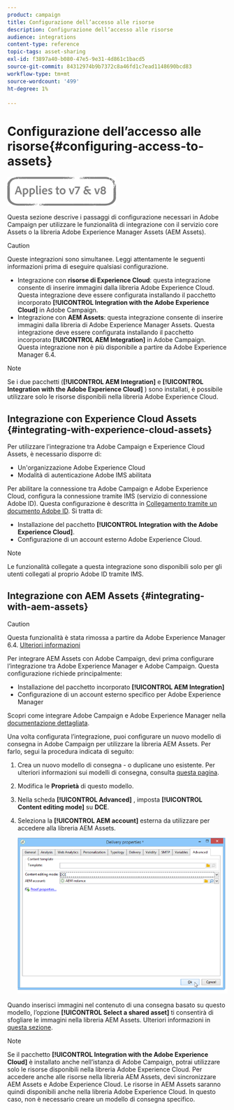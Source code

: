 ```yaml
---
product: campaign
title: Configurazione dell’accesso alle risorse
description: Configurazione dell’accesso alle risorse
audience: integrations
content-type: reference
topic-tags: asset-sharing
exl-id: f3897a40-b080-47e5-9e31-4d861c1bacd5
source-git-commit: 84312974b9b7372c8a46fd1c7ead1148690bcd83
workflow-type: tm+mt
source-wordcount: '499'
ht-degree: 1%

---
```


# Configurazione dell’accesso alle risorse{#configuring-access-to-assets}

![](../../assets/common.svg)

Questa sezione descrive i passaggi di configurazione necessari in Adobe Campaign per utilizzare le funzionalità di integrazione con il servizio core Assets o la libreria Adobe Experience Manager Assets (AEM Assets).

>[!CAUTION]
>
>Queste integrazioni sono simultanee. Leggi attentamente le seguenti informazioni prima di eseguire qualsiasi configurazione.

* Integrazione con **risorse di Experience Cloud**: questa integrazione consente di inserire immagini dalla libreria Adobe Experience Cloud. Questa integrazione deve essere configurata installando il pacchetto incorporato **[!UICONTROL Integration with the Adobe Experience Cloud]** in Adobe Campaign.
* Integrazione con **AEM Assets**: questa integrazione consente di inserire immagini dalla libreria di Adobe Experience Manager Assets. Questa integrazione deve essere configurata installando il pacchetto incorporato **[!UICONTROL AEM Integration]** in Adobe Campaign. Questa integrazione non è più disponibile a partire da Adobe Experience Manager 6.4.

>[!NOTE]
>
>Se i due pacchetti (**[!UICONTROL AEM Integration]** e **[!UICONTROL Integration with the Adobe Experience Cloud]** ) sono installati, è possibile utilizzare solo le risorse disponibili nella libreria Adobe Experience Cloud.

## Integrazione con Experience Cloud Assets {#integrating-with-experience-cloud-assets}

Per utilizzare l’integrazione tra Adobe Campaign e Experience Cloud Assets, è necessario disporre di:

* Un&#39;organizzazione Adobe Experience Cloud
* Modalità di autenticazione Adobe IMS abilitata

Per abilitare la connessione tra Adobe Campaign e Adobe Experience Cloud, configura la connessione tramite IMS (servizio di connessione Adobe ID). Questa configurazione è descritta in [Collegamento tramite un documento Adobe ID](../../integrations/using/about-adobe-id.md). Si tratta di:

* Installazione del pacchetto **[!UICONTROL Integration with the Adobe Experience Cloud]**.
* Configurazione di un account esterno Adobe Experience Cloud.

>[!NOTE]
>
>Le funzionalità collegate a questa integrazione sono disponibili solo per gli utenti collegati al proprio Adobe ID tramite IMS.

## Integrazione con AEM Assets {#integrating-with-aem-assets}


>[!CAUTION]
>
>Questa funzionalità è stata rimossa a partire da Adobe Experience Manager 6.4. [Ulteriori informazioni](https://experienceleague.adobe.com/docs/experience-manager-64/release-notes/deprecated-removed-features.html?lang=en#removed-features)

Per integrare AEM Assets con Adobe Campaign, devi prima configurare l’integrazione tra Adobe Experience Manager e Adobe Campaign. Questa configurazione richiede principalmente:

* Installazione del pacchetto incorporato **[!UICONTROL AEM Integration]**
* Configurazione di un account esterno specifico per Adobe Experience Manager

Scopri come integrare Adobe Campaign e Adobe Experience Manager nella [documentazione dettagliata](../../integrations/using/about-adobe-experience-manager.md).

Una volta configurata l’integrazione, puoi configurare un nuovo modello di consegna in Adobe Campaign per utilizzare la libreria AEM Assets. Per farlo, segui la procedura indicata di seguito:

1. Crea un nuovo modello di consegna - o duplicane uno esistente. Per ulteriori informazioni sui modelli di consegna, consulta [questa pagina](../../delivery/using/about-templates.md).
1. Modifica le **Proprietà** di questo modello.
1. Nella scheda **[!UICONTROL Advanced]** , imposta **[!UICONTROL Content editing mode]** su **DCE**.
1. Seleziona la **[!UICONTROL AEM account]** esterna da utilizzare per accedere alla libreria AEM Assets.

   ![](assets/dam_aem_assets1.png)

Quando inserisci immagini nel contenuto di una consegna basato su questo modello, l’opzione **[!UICONTROL Select a shared asset]** ti consentirà di sfogliare le immagini nella libreria AEM Assets. Ulteriori informazioni in [questa sezione](../../integrations/using/inserting-a-shared-asset.md).

>[!NOTE]
>
>Se il pacchetto **[!UICONTROL Integration with the Adobe Experience Cloud]** è installato anche nell’istanza di Adobe Campaign, potrai utilizzare solo le risorse disponibili nella libreria Adobe Experience Cloud. Per accedere anche alle risorse nella libreria AEM Assets, devi sincronizzare AEM Assets e Adobe Experience Cloud. Le risorse in AEM Assets saranno quindi disponibili anche nella libreria Adobe Experience Cloud. In questo caso, non è necessario creare un modello di consegna specifico.
